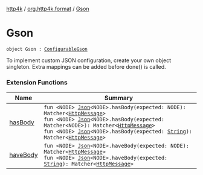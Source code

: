 [http4k](../index.md) / [org.http4k.format](index.md) / [Gson](./-gson.md)

# Gson

`object Gson : `[`ConfigurableGson`](-configurable-gson/index.md)

To implement custom JSON configuration, create your own object singleton. Extra mappings can be added before done() is called.

### Extension Functions

| Name | Summary |
|---|---|
| [hasBody](../org.http4k.hamkrest/has-body.md) | `fun <NODE> `[`Json`](-json/index.md)`<NODE>.hasBody(expected: NODE): Matcher<`[`HttpMessage`](../org.http4k.core/-http-message/index.md)`>`<br>`fun <NODE> `[`Json`](-json/index.md)`<NODE>.hasBody(expected: Matcher<NODE>): Matcher<`[`HttpMessage`](../org.http4k.core/-http-message/index.md)`>`<br>`fun <NODE> `[`Json`](-json/index.md)`<NODE>.hasBody(expected: `[`String`](https://kotlinlang.org/api/latest/jvm/stdlib/kotlin/-string/index.html)`): Matcher<`[`HttpMessage`](../org.http4k.core/-http-message/index.md)`>` |
| [haveBody](../org.http4k.kotest/have-body.md) | `fun <NODE> `[`Json`](-json/index.md)`<NODE>.haveBody(expected: NODE): Matcher<`[`HttpMessage`](../org.http4k.core/-http-message/index.md)`>`<br>`fun <NODE> `[`Json`](-json/index.md)`<NODE>.haveBody(expected: `[`String`](https://kotlinlang.org/api/latest/jvm/stdlib/kotlin/-string/index.html)`): Matcher<`[`HttpMessage`](../org.http4k.core/-http-message/index.md)`>` |
